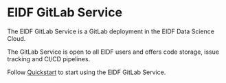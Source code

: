 # EIDF GitLab Service

The EIDF GitLab Service is a GitLab deployment in the EIDF Data Science Cloud.

The GitLab Service is open to all EIDF users and offers code storage, issue tracking and CI/CD pipelines.

Follow [Quickstart](./quickstart.md) to start using the EIDF GitLab Service.

